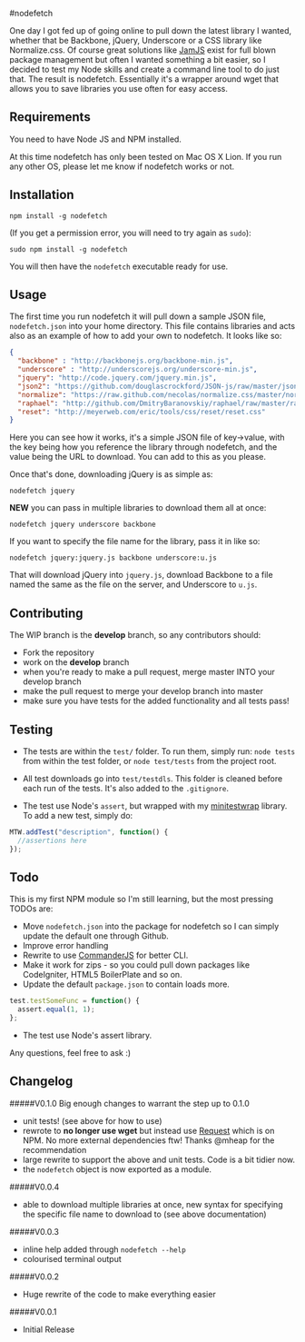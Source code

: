 #nodefetch

One day I got fed up of going online to pull down the latest library I wanted, whether that be Backbone, jQuery, Underscore or a CSS library like Normalize.css. Of course great solutions like [JamJS](http://jamjs.org) exist for full blown package management but often I wanted something a bit easier, so I decided to test my Node skills and create a command line tool to do just that. The result is nodefetch. Essentially it's a wrapper around wget that allows you to save libraries you use often for easy access.

## Requirements

You need to have Node JS and NPM installed.

At this time nodefetch has only been tested on Mac OS X Lion. If you run any other OS, please let me know if nodefetch works or not.

## Installation


```
npm install -g nodefetch
```

(If you get a permission error, you will need to try again as `sudo`):

```
sudo npm install -g nodefetch
```

You will then have the `nodefetch` executable ready for use.

## Usage

The first time you run nodefetch it will pull down a sample JSON file, `nodefetch.json` into your home directory. This file contains libraries and acts also as an example of how to add your own to nodefetch. It looks like so:

```json
{
  "backbone" : "http://backbonejs.org/backbone-min.js",
  "underscore" : "http://underscorejs.org/underscore-min.js",
  "jquery": "http://code.jquery.com/jquery.min.js",
  "json2": "https://github.com/douglascrockford/JSON-js/raw/master/json2.js",
  "normalize": "https://raw.github.com/necolas/normalize.css/master/normalize.css",
  "raphael": "http://github.com/DmitryBaranovskiy/raphael/raw/master/raphael-min.js",
  "reset": "http://meyerweb.com/eric/tools/css/reset/reset.css"
}
```

Here you can see how it works, it's a simple JSON file of key->value, with the key being how you reference the library through nodefetch, and the value being the URL to download. You can add to this as you please.

Once that's done, downloading jQuery is as simple as:

```
nodefetch jquery
```

__NEW__ you can pass in multiple libraries to download them all at once:

```
nodefetch jquery underscore backbone
```

If you want to specify the file name for the library, pass it in like so:

```
nodefetch jquery:jquery.js backbone underscore:u.js
```

That will download jQuery into `jquery.js`, download Backbone to a file named the same as the file on the server, and Underscore to `u.js`.


## Contributing

The WIP branch is the __develop__ branch, so any contributors should:

* Fork the repository
* work on the __develop__ branch
* when you're ready to make a pull request, merge master INTO your develop branch
* make the pull request to merge your develop branch into master
* make sure you have tests for the added functionality and all tests pass!


## Testing

* The tests are within the `test/` folder. To run them, simply run: `node tests` from within the test folder, or `node test/tests` from the project root.

* All test downloads go into `test/testdls`. This folder is cleaned before each run of the tests. It's also added to the `.gitignore`.

* The test use Node's `assert`, but wrapped with my [minitestwrap](https://github.com/jackfranklin/node-minitestwrap) library. To add a new test, simply do:

```javascript
MTW.addTest("description", function() {
  //assertions here
});
```

## Todo

This is my first NPM module so I'm still learning, but the most pressing TODOs are:

* Move `nodefetch.json` into the package for nodefetch so I can simply update the default one through Github.
* Improve error handling
* Rewrite to use [CommanderJS](https://github.com/visionmedia/commander.js) for better CLI.
* Make it work for zips - so you could pull down packages like CodeIgniter, HTML5 BoilerPlate and so on.
* Update the default `package.json` to contain loads more.

```javascript
test.testSomeFunc = function() {
  assert.equal(1, 1);
};
```

* The test use Node's assert library.



Any questions, feel free to ask :)


## Changelog

#####V0.1.0
Big enough changes to warrant the step up to 0.1.0

* unit tests! (see above for how to use)
* rewrote to __no longer use wget__ but instead use [Request](https://github.com/mikeal/request/) which is on NPM. No more external dependencies ftw! Thanks @mheap for the recommendation
* large rewrite to support the above and unit tests. Code is a bit tidier now.
* the `nodefetch` object is now exported as a module.

#####V0.0.4
* able to download multiple libraries at once, new syntax for specifying the specific file name to download to (see above documentation)

#####V0.0.3
* inline help added through `nodefetch --help`
* colourised terminal output

#####V0.0.2
* Huge rewrite of the code to make everything easier

#####V0.0.1
* Initial Release

